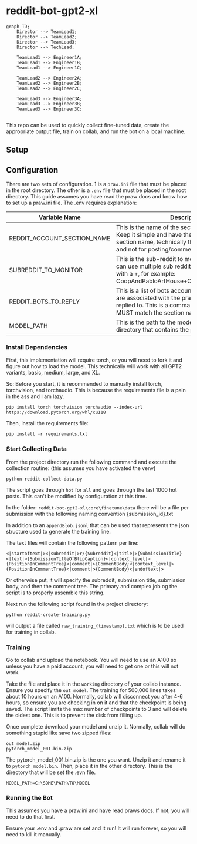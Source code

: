 # reddit-bot-gpt2-xl
```mermaid
graph TD;
    Director --> TeamLead1;
    Director --> TeamLead2;
    Director --> TeamLead3;
    Director --> TechLead;

    TeamLead1 --> Engineer1A;
    TeamLead1 --> Engineer1B;
    TeamLead1 --> Engineer1C;

    TeamLead2 --> Engineer2A;
    TeamLead2 --> Engineer2B;
    TeamLead2 --> Engineer2C;

    TeamLead3 --> Engineer3A;
    TeamLead3 --> Engineer3B;
    TeamLead3 --> Engineer3C;


```
This repo can be used to quickly collect fine-tuned data, create the appropriate output file, train on collab, and run
the bot on a local machine.

## Setup

## Configuration

There are two sets of configuration. 1 is a `praw.ini` file that must be placed in the root directory. The other is a
`.env` file that must be placed in the root directory. This guide assumes you have read the praw docs and know how to
set up a praw.ini file. The .env requires explanation:

| Variable Name               | Description                                                                                                                                                                                                |
|-----------------------------|------------------------------------------------------------------------------------------------------------------------------------------------------------------------------------------------------------|
| REDDIT_ACCOUNT_SECTION_NAME | This is the name of the section in the praw.ini file. Keep it simple and have the bot name match the section name, technically this is used for polling and not for posting/commenting                     |
| SUBREDDIT_TO_MONITOR        | This is the sub-reddit to monitor for comments you can use multiple sub reddits by separating them with a +, for example: CoopAndPabloArtHouse+CoopAndPabloPlayhouse                                       |
| REDDIT_BOTS_TO_REPLY        | This is a list of bots accounts (reddit accounts that are associated with the praw.ini file) that will be replied to. This is a comma separated list and MUST match the section name in the praw.ini file. |
| MODEL_PATH                  | This is the path to the model. This is the path to the directory that contains the `pytorch_model.bin` file.                                                                                               |


### Install Dependencies

First, this implementation will require torch, or you will need to fork it and figure out how to load the model. This
technically will work with all GPT2 variants, basic, medium, large, and XL.

So: Before you start, it is recommended to manually install torch, torchvision, and torchaudio. This is because the
requirements file is a pain in the ass and I am lazy.

```
pip install torch torchvision torchaudio --index-url https://download.pytorch.org/whl/cu118
```

Then, install the requirements file:

```
pip install -r requirements.txt
```

### Start Collecting Data

From the project directory run the following command and execute the collection routine: (this assumes you have
activated the venv)

```
python reddit-collect-data.py
```

The script goes through `hot` for `all` and goes through the last 1000 hot posts. This can't be modified by
configuration at this time.

In the folder:
`reddit-bot-gpt2-xl\core\finetune\data` there will be a file per submission with the following naming convention
{submission_id}.txt

In addition to an `appendBlob.jsonl` that can be used that represents the json structure used to generate the training
line.

The text files will contain the following pattern per line:

```text
<|startoftext|><|subreddit|>r/{Subreddit}<|title|>{SubmissionTitle}<|text|>{SubmissionTitleOfBlipCaption}<|context_level|>{PositionInCommentTree}<|comment|>{CommentBody}<|context_level|>{PositionInCommentTree}<|comment|>{CommentBody}<|endoftext|>
```

Or otherwise put, it will specify the subreddit, submission title, submission body, and then the comment tree. The
primary and complex job og the script is to properly assemble this string.

Next run the following script found in the project directory:

```
python reddit-create-training.py
```

will output a file called `raw_training_{timestamp}.txt` which is to be used for training in collab.

### Training

Go to collab and upload the notebook. You will need to use an A100 so unless you have a paid account, you will need to
get one or this will not work.

Take the file and place it in the `working` directory of your collab instance. Ensure you specify the `out_model`. The
training for 500,000 lines takes about 10 hours on an A100. Normally, collab will disconnect you after 4-6 hours, so
ensure you are checking in on it and that the checkpoint is being saved. The script limits the max number of checkpoints
to 3 and will delete the oldest one. This is to prevent the disk from filling up.

Once complete download your model and unzip it. Normally, collab will do something stupid like save two zipped files:

```text
out_model.zip
pytorch_model_001.bin.zip
```

The pytorch_model_001.bin.zip is the one you want. Unzip it and rename it to `pytorch_model.bin`. Then, place it in the
other directory. This is the directory that will be set the .evn file.

```text
MODEL_PATH=C:\SOME\PATH\TO\MODEL
```

### Running the Bot

This assumes you have a praw.ini and have read praws docs. If not, you will need to do that first.

Ensure your .env and .praw are set and it run! It will run forever, so you will need to kill it manually.
